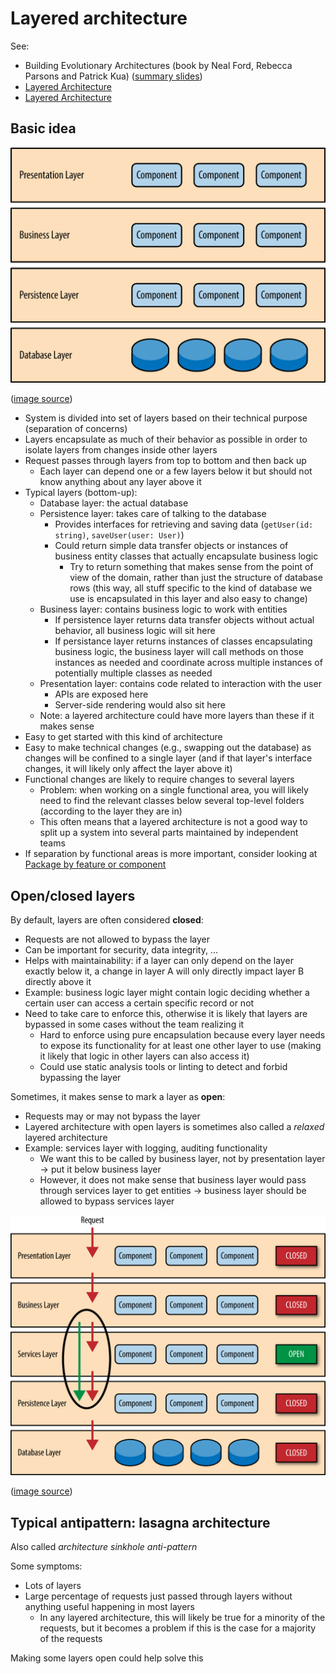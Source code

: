 # Layered architecture

See:

- Building Evolutionary Architectures (book by Neal Ford, Rebecca Parsons and Patrick Kua) ([summary slides](https://www.slideshare.net/thekua/building-evolutionary-architectures))
- [Layered Architecture](https://www.oreilly.com/library/view/software-architecture-patterns/9781491971437/ch01.html)
- [Layered Architecture](https://herbertograca.com/2017/08/03/layered-architecture/)

## Basic idea

![Layered architecture](_img/Layered-architecture/layered-architecture.png)

([image source](https://www.oreilly.com/library/view/software-architecture-patterns/9781491971437/ch01.html))

- System is divided into set of layers based on their technical purpose (separation of concerns)
- Layers encapsulate as much of their behavior as possible in order to isolate layers from changes inside other layers
- Request passes through layers from top to bottom and then back up
  - Each layer can depend one or a few layers below it but should not know anything about any layer above it
- Typical layers (bottom-up):
  - Database layer: the actual database
  - Persistence layer: takes care of talking to the database
    - Provides interfaces for retrieving and saving data (`getUser(id: string)`, `saveUser(user: User)`) 
    - Could return simple data transfer objects or instances of business entity classes that actually encapsulate business logic
      - Try to return something that makes sense from the point of view of the domain, rather than just the structure of database rows (this way, all stuff specific to the kind of database we use is encapsulated in this layer and also easy to change)
  - Business layer: contains business logic to work with entities
    - If persistence layer returns data transfer objects without actual behavior, all business logic will sit here
    - If persistance layer returns instances of classes encapsulating business logic, the business layer will call methods on those instances as needed and coordinate across multiple instances of potentially multiple classes as needed
  - Presentation layer: contains code related to interaction with the user
    - APIs are exposed here
    - Server-side rendering would also sit here
  - Note: a layered architecture could have more layers than these if it makes sense
- Easy to get started with this kind of architecture
- Easy to make technical changes (e.g., swapping out the database) as changes will be confined to a single layer (and if that layer's interface changes, it will likely only affect the layer above it)
- Functional changes are likely to require changes to several layers
  - Problem: when working on a single functional area, you will likely need to find the relevant classes below several top-level folders (according to the layer they are in)
  - This often means that a layered architecture is not a good way to split up a system into several parts maintained by independent teams
- If separation by functional areas is more important, consider looking at [Package by feature or component](./Package-by-feature-or-component.md)

## Open/closed layers

By default, layers are often considered **closed**:

- Requests are not allowed to bypass the layer
- Can be important for security, data integrity, ...
- Helps with maintainability: if a layer can only depend on the layer exactly below it, a change in layer A will only directly impact layer B directly above it
- Example: business logic layer might contain logic deciding whether a certain user can access a certain specific record or not
- Need to take care to enforce this, otherwise it is likely that layers are bypassed in some cases without the team realizing it
  - Hard to enforce using pure encapsulation because every layer needs to expose its functionality for at least one other layer to use (making it likely that logic in other layers can also access it)
  - Could use static analysis tools or linting to detect and forbid bypassing the layer

Sometimes, it makes sense to mark a layer as **open**:

- Requests may or may not bypass the layer
- Layered architecture with open layers is sometimes also called a *relaxed* layered architecture
- Example: services layer with logging, auditing functionality
  - We want this to be called by business layer, not by presentation layer -> put it below business layer
  - However, it does not make sense that business layer would pass through services layer to get entities -> business layer should be allowed to bypass services layer

![Layered architecture](_img/Layered-architecture/open-closed-layers.png)

([image source](https://www.oreilly.com/library/view/software-architecture-patterns/9781491971437/ch01.html))

## Typical antipattern: lasagna architecture

Also called *architecture sinkhole anti-pattern*

Some symptoms:

- Lots of layers
- Large percentage of requests just passed through layers without anything useful happening in most layers
  - In any layered architecture, this will likely be true for a minority of the requests, but it becomes a problem if this is the case for a majority of the requests

Making some layers open could help solve this